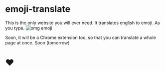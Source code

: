 # emoji-translate

This is the only website you will ever need. It translates english to emoji. As you type.
![omg emoji](https://cloud.githubusercontent.com/assets/1369170/8631440/0abd2cc8-272b-11e5-9d7a-be0dc15a9400.gif)

Soon, it will be a Chrome extension too, so that you can translate a whole page at once. Soon (tomorrow)

# ❤️
